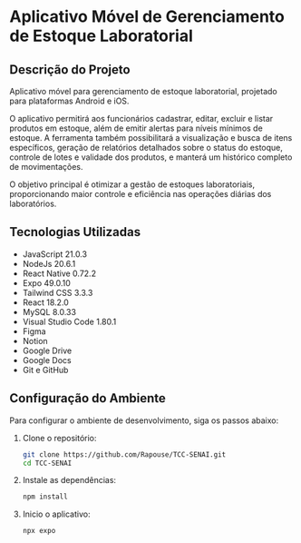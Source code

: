 # Aplicativo Móvel de Gerenciamento de Estoque Laboratorial

## Descrição do Projeto

Aplicativo móvel para gerenciamento de estoque laboratorial, projetado para plataformas Android e iOS. 

O aplicativo permitirá aos funcionários cadastrar, editar, excluir e listar produtos em estoque, além de emitir alertas para níveis mínimos de estoque. A ferramenta também possibilitará a visualização e busca de itens específicos, geração de relatórios detalhados sobre o status do estoque, controle de lotes e validade dos produtos, e manterá um histórico completo de movimentações. 

O objetivo principal é otimizar a gestão de estoques laboratoriais, proporcionando maior controle e eficiência nas operações diárias dos laboratórios.


## Tecnologias Utilizadas
- JavaScript 21.0.3
- NodeJs 20.6.1
- React Native 0.72.2
- Expo 49.0.10
- Tailwind CSS 3.3.3
- React 18.2.0
- MySQL 8.0.33
- Visual Studio Code 1.80.1
- Figma
- Notion
- Google Drive
- Google Docs
- Git e GitHub

## Configuração do Ambiente
Para configurar o ambiente de desenvolvimento, siga os passos abaixo:

1. Clone o repositório:
   ```bash
   git clone https://github.com/Rapouse/TCC-SENAI.git
   cd TCC-SENAI

2. Instale as dependências:
   ```bash
   npm install

3. Inicio o aplicativo:
   ```bash
   npx expo 
   
